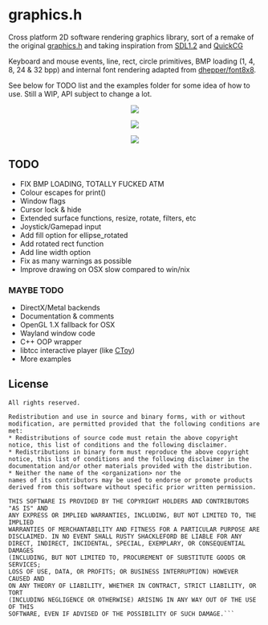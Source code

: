# graphics.h

Cross platform 2D software rendering graphics library, sort of a remake of the original [graphics.h](https://web.stanford.edu/class/archive/cs/cs106b/cs106b.1126/materials/cppdoc/graphics.html) and taking inspiration from [SDL1.2](https://www.libsdl.org/) and [QuickCG](http://lodev.org/cgtutor/)

Keyboard and mouse events, line, rect, circle primitives, BMP loading (1, 4, 8, 24 & 32 bpp) and internal font rendering adapted from [dhepper/font8x8](https://github.com/dhepper/font8x8).

See below for TODO list and the examples folder for some idea of how to use. Still a WIP, API subject to change a lot.

<p align="center">
  <img src="https://raw.githubusercontent.com/takeiteasy/graphics.h/master/screenshot_osx.png">
</p>

<p align="center">
  <img src="https://raw.githubusercontent.com/takeiteasy/graphics.h/master/screenshot_win.png">
</p>

<p align="center">
  <img src="https://raw.githubusercontent.com/takeiteasy/graphics.h/master/screenshot_nix.png">
</p>

## TODO

- FIX BMP LOADING, TOTALLY FUCKED ATM
- Colour escapes for print()
- Window flags
- Cursor lock & hide
- Extended surface functions, resize, rotate, filters, etc
- Joystick/Gamepad input
- Add fill option for ellipse_rotated
- Add rotated rect function
- Add line width option
- Fix as many warnings as possible
- Improve drawing on OSX slow compared to win/nix

### MAYBE TODO

- DirectX/Metal backends
- Documentation & comments
- OpenGL 1.X fallback for OSX
- Wayland window code
- C++ OOP wrapper
- libtcc interactive player (like [CToy](https://github.com/anael-seghezzi/CToy))
- More examples

## License

```Copyright (c) 2013, George Watson
All rights reserved.

Redistribution and use in source and binary forms, with or without
modification, are permitted provided that the following conditions are met:
* Redistributions of source code must retain the above copyright
notice, this list of conditions and the following disclaimer.
* Redistributions in binary form must reproduce the above copyright
notice, this list of conditions and the following disclaimer in the
documentation and/or other materials provided with the distribution.
* Neither the name of the <organization> nor the
names of its contributors may be used to endorse or promote products
derived from this software without specific prior written permission.

THIS SOFTWARE IS PROVIDED BY THE COPYRIGHT HOLDERS AND CONTRIBUTORS "AS IS" AND
ANY EXPRESS OR IMPLIED WARRANTIES, INCLUDING, BUT NOT LIMITED TO, THE IMPLIED
WARRANTIES OF MERCHANTABILITY AND FITNESS FOR A PARTICULAR PURPOSE ARE
DISCLAIMED. IN NO EVENT SHALL RUSTY SHACKLEFORD BE LIABLE FOR ANY
DIRECT, INDIRECT, INCIDENTAL, SPECIAL, EXEMPLARY, OR CONSEQUENTIAL DAMAGES
(INCLUDING, BUT NOT LIMITED TO, PROCUREMENT OF SUBSTITUTE GOODS OR SERVICES;
LOSS OF USE, DATA, OR PROFITS; OR BUSINESS INTERRUPTION) HOWEVER CAUSED AND
ON ANY THEORY OF LIABILITY, WHETHER IN CONTRACT, STRICT LIABILITY, OR TORT
(INCLUDING NEGLIGENCE OR OTHERWISE) ARISING IN ANY WAY OUT OF THE USE OF THIS
SOFTWARE, EVEN IF ADVISED OF THE POSSIBILITY OF SUCH DAMAGE.```
